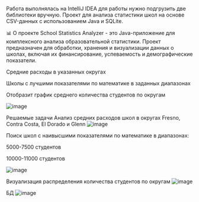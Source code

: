 Работа выполнялась на IntelliJ IDEA для работы нужно подгрузить две библиотеки вручную. 
Проект для анализа статистики школ на основе CSV-данных с использованием Java и SQLite.

📊 О проекте
School Statistics Analyzer - это Java-приложение для комплексного анализа образовательной статистики. Проект предназначен для обработки, хранения и визуализации данных о школах, включая их финансирование, успеваемость и демографические показатели.



Средние расходы в указанных округах

Школы с лучшими показателями по математике в заданных диапазонах

Отобразит график среднего количества студентов по округам

![image](https://github.com/user-attachments/assets/55c7cca1-35e3-4cf9-ae86-2448ad71ee74)



Решаемые задачи
Анализ средних расходов школ в округах Fresno, Contra Costa, El Dorado и Glenn
![image](https://github.com/user-attachments/assets/8925bb08-40f4-4abe-87bb-18f12c9736ce)


Поиск школ с наивысшими показателями по математике в диапазонах:

5000-7500 студентов

10000-11000 студентов

![image](https://github.com/user-attachments/assets/aedbcb6c-b492-4cf6-ac31-b3313328d457)



Визуализация распределения количества студентов по округам
![image](https://github.com/user-attachments/assets/d06f19b6-c970-4656-acba-4648a9653ebb)



БД
![image](https://github.com/user-attachments/assets/489aec04-628d-40ee-932f-069f20b78efb)
